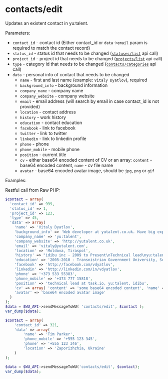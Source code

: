 contacts/edit
===

Updates an existent contact in yu:talent.

Parameters:
 * `contact_id` - contact id (Either contact_id or `data`->`email` param is required to match the contact record)
 * `status_id` - status id that needs to be changed ([`statuses/list`](https://github.com/oneworldmarket/yutalent-api/blob/master/stuff/REST_API/Statuses/list.md) api call)
 * `project_id` - project id that needs to be changed ([`projects/list`](https://github.com/oneworldmarket/yutalent-api/blob/master/stuff/REST_API/Projects/list.md) api call)
 * `type` - category id that needs to be changed ([`contacts/categories`](https://github.com/oneworldmarket/yutalent-api/blob/master/stuff/REST_API/Contacts/categories.md) api call)
 * `data` - personal info of contact that needs to be changed
   * `name` - first and last name (example: `Vitaly Dyatlov`), required
   * `background_info` - background information
   * `company_name` - company name
   * `company_website` - company website
   * `email` - email address (will search by email in case contact_id is not provided)
   * `location` - contact address
   * `history` - work history
   * `education` - contact education
   * `facebook` - link to facebook
   * `twitter` - link to twitter
   * `linkedin` - link to linkedin profile
   * `phone` - phone
   * `phone_mobile` - mobile phone
   * `position` - current title
   * `cv` - either base64 encoded content of CV or an array: `content` - base64 encoded content, `name` - cv file name
   * `avatar` - base64 encoded avatar image, should be `jpg`, `png` or `gif`

Examples:

Restful call from Raw PHP:
```php
$contact = array(
  'contact_id' => 999,
  'status_id' => 1,
  'project_id' => 123,
  'type' => 45,
  'data' => array(
    'name' => 'Vitaly Dyatlov',
    'background_info' => 'Web developer at yutalent.co.uk. Have big experience in LAMP stack, and more than 7 years of PHP development',
    'company_name' => 'yu:talent',
    'company_website' => 'http://yutalent.co.uk',
    'email' => 'vitaly@yutalent.com',
    'location' => 'Moldova, Tiraspol',
    'history' => "idibu inc - 2009 to Present\nTechnical lead\nyu:talent - 2012 to Present\nTechnical lead\ntask.io - 2014 to Present\nTechnical lead",
    'education' => '2005-2010 - Transnistrian Government University, Software Engineering',
    'facebook' => 'http://facebook.com/vdyatlov',
    'linkedin' => 'http://linkedin.com/in/vdyatlov',
    'phone' => '+373 533 55383',
    'phone_mobile' => '+373 777 15818',
    'position' => 'technical lead at task.io, yu:talent, idibu',
    'cv' => array( 'content' => 'some base64 encoded content', 'name' => 'VitalyDyatlov.pdf'),
    'avatar' => 'base64 encoded avatar image'
  )
);
$data = $WU_API->sendMessageToWU( 'contacts/edit', $contact );
var_dump($data);
```

```php
$contact = array(
	'contact_id' => 321,
	'data' => array(
		'name' => 'Tim Parker',
		'phone_mobile' => '+555 123 345',
		'phone' => '+555 123 346',
		'location' => 'Zaporizhzhia, Ukraine'
	)
);

$data = $WU_API->sendMessageToWU('contacts/edit', $contact);
var_dump($data);
```

